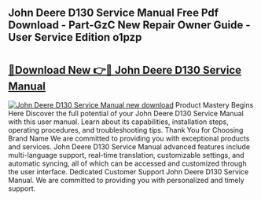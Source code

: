 ## John Deere D130 Service Manual Free Pdf Download - Part-GzC New Repair Owner Guide - User Service Edition o1pzp

# <h2><a href="http://bc94431.oget.top/?id=John+Deere+D130+Service+Manual">🔗Download New 👉🔴 John Deere D130 Service Manual</a></h2>

[![John Deere D130 Service Manual new download](https://i.imgur.com/5g1atiW.png)](http://bc94431.oget.top/?id=John+Deere+D130+Service+Manual)
Product Mastery Begins Here Discover the full potential of your John Deere D130 Service Manual with this user manual. Learn about its capabilities, installation steps, operating procedures, and troubleshooting tips. Thank You for Choosing Brand Name We are committed to providing you with exceptional products and services. John Deere D130 Service Manual advanced features include multi-language support, real-time translation, customizable settings, and automatic syncing, all of which can be accessed and customized through the user interface. Dedicated Customer Support John Deere D130 Service Manual. We are committed to providing you with personalized and timely support.
